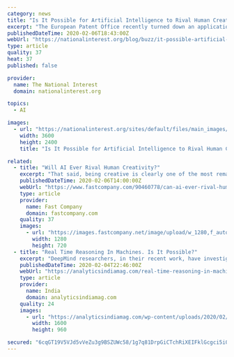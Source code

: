 ```yaml
---
category: news
title: "Is It Possible for Artificial Intelligence to Rival Human Creativity?"
excerpt: "The European Patent Office recently turned down an application for a patent that described a food container. This was not because the invention was not novel or useful, but because it was created by artificial intelligence (AI). By law, inventors need to be actual people. This isn’t the first invention by AI – machines have produced ..."
publishedDateTime: 2020-02-06T18:43:00Z
webUrl: "https://nationalinterest.org/blog/buzz/it-possible-artificial-intelligence-rival-human-creativity-120606"
type: article
quality: 37
heat: 37
published: false

provider:
  name: The National Interest
  domain: nationalinterest.org

topics:
  - AI

images:
  - url: "https://nationalinterest.org/sites/default/files/main_images/2019-12-23T111943Z_1_LYNXMPEFBM0MR_RTROPTP_4_CHINA-INTERNET.JPG"
    width: 3600
    height: 2400
    title: "Is It Possible for Artificial Intelligence to Rival Human Creativity?"

related:
  - title: "Will AI Ever Rival Human Creativity?"
    excerpt: "That said, being creative is clearly one of the most remarkable human traits. Without it, there would be no poetry, no internet, and no space travel. But could AI ever match or even surpass us? Let’s have a look at the research. From a theoretical perspective, creativity and innovation is a process of search and combination. We start from one ..."
    publishedDateTime: 2020-02-06T14:00:00Z
    webUrl: "https://www.fastcompany.com/90460778/can-ai-ever-rival-human-creativity-heres-what-the-science-says?partner=feedburner"
    type: article
    provider:
      name: Fast Company
      domain: fastcompany.com
    quality: 37
    images:
      - url: "https://images.fastcompany.net/image/upload/w_1280,f_auto,q_auto,fl_lossy/wp-cms/uploads/2020/02/p-1-90460778-can-ai-ever-rival-human-creativity-tktk.jpg"
        width: 1280
        height: 720
  - title: "Real Time Reasoning In Machines. Is It Possible?"
    excerpt: "DeepMind researchers, in their recent work, have investigated the parallels between neuroscience and neural networks. Though the comparison between human neurons and human-made neurons have become obsolete for its exaggerations, researchers are now trying ..."
    publishedDateTime: 2020-02-04T22:46:00Z
    webUrl: "https://analyticsindiamag.com/real-time-reasoning-in-machines-deepmind/"
    type: article
    provider:
      name: India
      domain: analyticsindiamag.com
    quality: 24
    images:
      - url: "https://analyticsindiamag.com/wp-content/uploads/2020/02/aim_article_banner.jpg"
        width: 1600
        height: 960

secured: "6cqGT19V5VJd5vVeZu3g9BSZUWc58/1g7q81DrpGiCTchRiXEIFklGcgci5i0US27m9Jrx+/g2x4DM6rLiKyE53ZgN2zzQBgaSs/XYXEKEn7JVgDjO0sccQF+k3a4uItOaW+BpwuJjF8UGQvmYbUi2TjOcSU3NyQqz3M94q/mklxESHXzhrfTAUT6AJmQgQYlU2ArlXkBwqAjQB17E8hOuap0VL9rmaAfiaFeV4v5yHYBKfuNH+T18+J/xw2+NgSG3vJylK7wZQCifBA6qskX213NkRxM/frYKZ5HrNJ4x/XP+LGOT13258H1YN8+K5EGalyq6TCiMEtMSlG2IlpimeAGdGyZPpj4GCcBc5g70Rj8lZwWw+bHACKDeWsW8aCUtYNHVgldNLHq2ZMDyrZ8OcJ0kn0s55nvS+MZc+D0fRBj3R00btyuO+U9T1Glhcz6a+bviZt/vDlQMTudqi6YK8XEtz+7xOY2J7KubTdlik=;MH9jikw2eGCi2sIh00wJRQ=="
---
```


